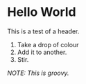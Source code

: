 # Hello World

This is a test of a header.

1. Take a drop of colour
2. Add it to another.
3. Stir.

*NOTE: This is groovy.*
